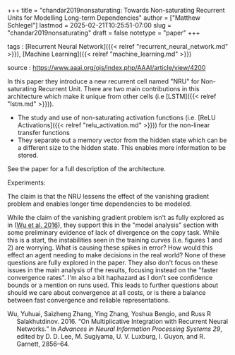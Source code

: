 +++
title = "chandar2019nonsaturating: Towards Non-saturating Recurrent Units for Modelling Long-term Dependencies"
author = ["Matthew Schlegel"]
lastmod = 2025-02-21T10:25:51-07:00
slug = "chandar2019nonsaturating"
draft = false
notetype = "paper"
+++

tags
: [Recurrent Neural Network]({{< relref "recurrent_neural_network.md" >}}), [Machine Learning]({{< relref "machine_learning.md" >}})

source
: <https://www.aaai.org/ojs/index.php/AAAI/article/view/4200>

In this paper they introduce a new recurrent cell named "NRU" for Non-saturating Recurrent Unit. There are two main contributions in this architecture which make it unique from other cells (i.e [LSTM]({{< relref "lstm.md" >}})).

-   The study and use of non-saturating activation functions (i.e. [ReLU Activations]({{< relref "relu_activation.md" >}})) for the non-linear transfer functions
-   They separate out a memory vector from the hidden state which can be a different size to the hidden state. This enables more information to be stored.

See the paper for a full description of the architecture.

Experiments:

The claim is that the NRU lessens the effect of the vanishing gradient problem and enables longer time dependencies to be modeled.

While the claim of the vanishing gradient problem isn't as fully explored as in (<a href="#citeproc_bib_item_1">Wu et al. 2016</a>), they support this in the "model analysis" section with some preliminary evidence of lack of divergence on the copy task. While this is a start, the instabilities seen in the training curves (i.e. figures 1 and 2) are worrying. What is causing these spikes in error? How would this effect an agent needing to make decisions in the real world? None of these questions are fully explored in the paper. They also don't focus on these issues in the main analysis of the results, focusing instead on the "faster convergence rates". I'm also a bit haphazard as I don't see confidence bounds or a mention on runs used. This leads to further questions about should we care about convergence at all costs, or is there a balance between fast convergence and reliable representations.



<style>.csl-entry{text-indent: -1.5em; margin-left: 1.5em;}</style><div class="csl-bib-body">
  <div class="csl-entry"><a id="citeproc_bib_item_1"></a>Wu, Yuhuai, Saizheng Zhang, Ying Zhang, Yoshua Bengio, and Russ R Salakhutdinov. 2016. “On Multiplicative Integration with Recurrent Neural Networks.” In <i>Advances in Neural Information Processing Systems 29</i>, edited by D. D. Lee, M. Sugiyama, U. V. Luxburg, I. Guyon, and R. Garnett, 2856–64.</div>
</div>
